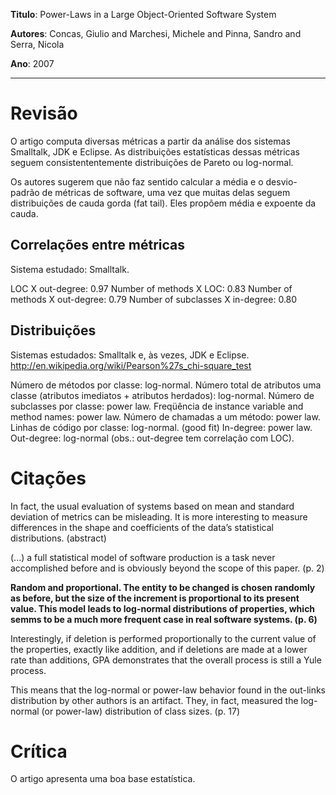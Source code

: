 **Titulo**: Power-Laws in a Large Object-Oriented Software System

**Autores**: Concas, Giulio and Marchesi, Michele and Pinna, Sandro and Serra, Nicola

**Ano**: 2007


---


# Revisão #

O artigo computa diversas métricas a partir da análise dos sistemas Smalltalk, JDK e Eclipse. As distribuições estatísticas dessas métricas seguem consistententemente distribuições de Pareto ou log-normal.

Os autores sugerem que não faz sentido calcular a média e o desvio-padrão de métricas de software, uma vez que muitas delas seguem distribuições de cauda gorda (fat tail). Eles propõem média e expoente da cauda.

## Correlações entre métricas ##

Sistema estudado: Smalltalk.

LOC X out-degree: 0.97
Number of methods X LOC: 0.83
Number of methods X out-degree: 0.79
Number of subclasses X in-degree: 0.80

## Distribuições ##

Sistemas estudados: Smalltalk e, às vezes, JDK e Eclipse.
http://en.wikipedia.org/wiki/Pearson%27s_chi-square_test

Número de métodos por classe: log-normal.
Número total de atributos uma classe (atributos imediatos + atributos herdados): log-normal.
Número de subclasses por classe: power law.
Freqüência de instance variable and method names: power law.
Número de chamadas a um método: power law.
Linhas de código por classe: log-normal. (good fit)
In-degree: power law.
Out-degree: log-normal (obs.: out-degree tem correlação com LOC).

# Citações #

In fact, the usual evaluation of systems based on mean and standard deviation of metrics can be misleading. It is more interesting to measure differences in the shape and coefficients of the data’s statistical distributions. (abstract)

(...) a full statistical model of software production is a task never accomplished before and is obviously beyond the scope of this paper. (p. 2)

**Random and proportional. The entity to be changed is chosen randomly as before, but the size of the increment is proportional to its present value. This model leads to log-normal distributions of properties, which semms to be a much more frequent case in real software systems. (p. 6)**

Interestingly, if deletion is performed proportionally to the current value of the properties, exactly like addition, and if deletions are made at a lower rate than additions, GPA demonstrates that the overall process is still a Yule process.

This means that the log-normal or power-law behavior found in the out-links distribution by other authors is an artifact. They, in fact, measured the log-normal (or power-law) distribution of class sizes. (p. 17)

# Crítica #

O artigo apresenta uma boa base estatística.
